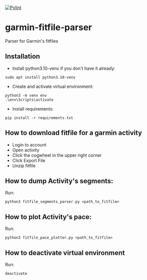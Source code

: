 [![Pylint](https://github.com/dimou-nikolaos/garmin-fitfile-parser/actions/workflows/pylint.yml/badge.svg)](https://github.com/dimou-nikolaos/garmin-fitfile-parser/actions/workflows/pylint.yml)
# garmin-fitfile-parser

Parser for Garmin's fitfiles

## Installation

- Install python3.10-venv if you don't have it already:
```
sudo apt install python3.10-venv
```

- Create and activate virtual environment:
```
python3 -m venv env
.\env\Scripts\activate
```

- Install requirements:
```
pip install -r requirements.txt
```

## How to download fitfile for a garmin activity
- Login to account
- Open activity
- Click the cogwheel in the upper right corner
- Click Export File
- Unzip fitfile

## How to dump Activity's segments:
Run:
```
python3 fitfile_segments_parser.py <path_to_fitfile>
```


## How to plot Activity's pace:
Run:
```
python3 fitfile_pace_plotter.py <path_to_fitfile>
```

## How to deactivate virtual environment
Run:
```
deactivate
```
